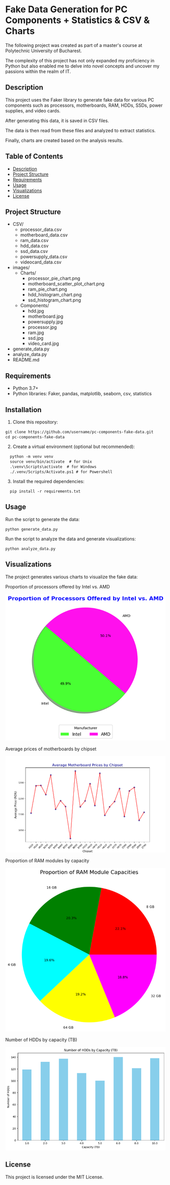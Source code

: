 # Fake Data Generation for PC Components + Statistics & CSV & Charts
The following project was created as part of a master's course at Polytechnic University of Bucharest. 

The complexity of this project has not only expanded my proficiency in Python but also enabled me to delve into novel concepts and uncover my passions within the realm of IT.

## Description
This project uses the Faker library to generate fake data for various PC components such as processors, motherboards, RAM, HDDs, SSDs, power supplies, and video cards. 

After generating this data, it is saved in CSV files. 

The data is then read from these files and analyzed to extract statistics.

Finally, charts are created based on the analysis results.

## Table of Contents
- [Description](#description)
- [Project Structure](#project-structure)
- [Requirements](#requirements)
- [Usage](#usage)
- [Visualizations](#visualizations)
- [License](#license)

## Project Structure
- CSV/
  - processor_data.csv
  - motherboard_data.csv
  - ram_data.csv
  - hdd_data.csv
  - ssd_data.csv
  - powersupply_data.csv
  - videocard_data.csv
- images/
  - Charts/
    - processor_pie_chart.png
    - motherboard_scatter_plot_chart.png
    - ram_pie_chart.png
    - hdd_histogram_chart.png
    - ssd_histogram_chart.png
  - Components/
    - hdd.jpg
    - motherboard.jpg
    - powersupply.jpg
    - processor.jpg
    - ram.jpg
    - ssd.jpg
    - video_card.jpg 
- generate_data.py
- analyze_data.py
- README.md


## Requirements
<ul>
  <li>Python 3.7+</li>
  <li>Python libraries: Faker, pandas, matplotlib, seaborn, csv, statistics</li>
</ul>

## Installation

1. Clone this repository:
```
git clone https://github.com/username/pc-components-fake-data.git
cd pc-components-fake-data
```

2. Create a virtual environment (optional but recommended):
```
  python -m venv venv
  source venv/bin/activate  # for Unix
  .\venv\Scripts\activate  # for Windows
  ./.venv/Scripts/Activate.ps1 # for Powershell
```
3. Install the required dependencies:
```
  pip install -r requirements.txt
```

## Usage
Run the script to generate the data:
```
python generate_data.py
```

Run the script to analyze the data and generate visualizations:
```
python analyze_data.py
```

## Visualizations
The project generates various charts to visualize the fake data:

Proportion of processors offered by Intel vs. AMD

![Processor Pie Chart](images/Charts/processor_pie_chart.png)

Average prices of motherboards by chipset

![Motherboard_scatter_plot_chart](images/Charts/motherboard_scatter_plot_chart.png)

Proportion of RAM modules by capacity

![RAM_pie_chart](images/Charts/ram_pie_chart.png)

Number of HDDs by capacity (TB)

![HDD_Histogram_chart](images/Charts/hdd_histogram_chart.png)

## License
This project is licensed under the MIT License.
